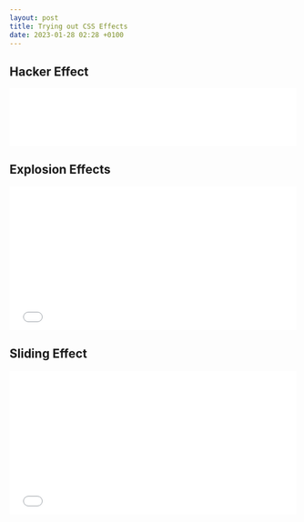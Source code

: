```yaml
---
layout: post
title: Trying out CSS Effects
date: 2023-01-28 02:28 +0100
---
```


## Hacker Effect

<iframe
    src="{% link effects/hacker.html %}"
    style="width:100%; aspect-ratio: 5;"
    frameborder="0"
    scrolling="no"
></iframe>

## Explosion Effects

<iframe
    src="{% link effects/explosion.html %}"
    style="width: 100%; aspect-ratio: 2;"
    frameborder="0"
    scrolling="no"
></iframe>

## Sliding Effect

<iframe
    src="{% link effects/sliding.html %}"
    style="width: 100%; aspect-ratio: 2;"
    frameborder="0"
    scrolling="no"
></iframe>